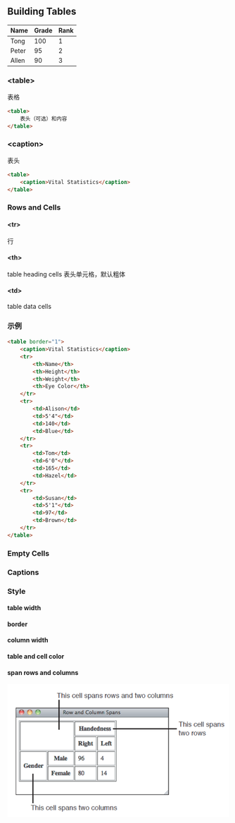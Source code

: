  ## Building Tables

| Name  | Grade | Rank |
|-------|-------|------|
| Tong  | 100   | 1    |
| Peter | 95    | 2    |
| Allen | 90    | 3    |

### &lt;table&gt;

表格

```html
<table>
    表头（可选）和内容
</table>
```

### &lt;caption&gt;

表头

```html
<table>
    <caption>Vital Statistics</caption>
</table>
```

### Rows and Cells

#### &lt;tr&gt;

行

#### &lt;th&gt;

table heading cells 表头单元格，默认粗体

#### &lt;td&gt;

table data cells

### 示例

```html
<table border="1">
    <caption>Vital Statistics</caption>
    <tr>
        <th>Name</th>
        <th>Height</th>
        <th>Weight</th>
        <th>Eye Color</th>
    </tr>
    <tr>
        <td>Alison</td>
        <td>5'4"</td>
        <td>140</td>
        <td>Blue</td>
    </tr>
    <tr>
        <td>Tom</td>
        <td>6'0"</td>
        <td>165</td>
        <td>Hazel</td>
    </tr>
    <tr>
        <td>Susan</td>
        <td>5'1"</td>
        <td>97</td>
        <td>Brown</td>
    </tr>
</table>
```

### Empty Cells

### Captions

### Style

#### table width

#### border

#### column width

#### table and cell color

#### span rows and columns

![](img/span.png)